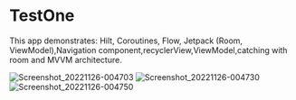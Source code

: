 # TestOne

This app demonstrates: Hilt, Coroutines, Flow, Jetpack (Room, ViewModel),Navigation component,recyclerView,ViewModel,catching with room and MVVM architecture.

![Screenshot_20221126-004703](https://user-images.githubusercontent.com/40203432/204058323-2ce4ab0e-1270-42e4-9c55-53735158cb2b.png)
![Screenshot_20221126-004730](https://user-images.githubusercontent.com/40203432/204058325-7fee51fc-a9e2-4f67-adec-5307cb100c3e.png)
![Screenshot_20221126-004750](https://user-images.githubusercontent.com/40203432/204058329-a4e5bfa4-2619-4c0b-bf78-17c02be42630.png)
